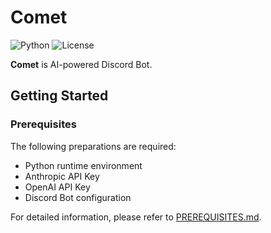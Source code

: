 # Comet

![Python](https://img.shields.io/badge/Python-3.12-blue.svg?logo=python&logoColor=white&style=flat&labelColor=24292e)
![License](https://img.shields.io/badge/License-BSD--3--Clause-orange.svg?style=flat&labelColor=24292e)

**Comet** is AI-powered Discord Bot.

## Getting Started

### Prerequisites

The following preparations are required:
- Python runtime environment
- Anthropic API Key
- OpenAI API Key
- Discord Bot configuration

For detailed information, please refer to [PREREQUISITES.md](https://github.com/rng213/comet/blob/main/docs/PREREQUISITES.md).
